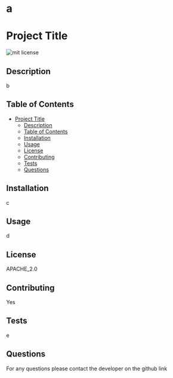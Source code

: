 # a
  # Project Title

![mit license](https://img.shields.io/badge/license-MIT-green)

## Description 
b

## Table of Contents

- [Project Title](#project-title)
  - [Description](#description)
  - [Table of Contents](#table-of-contents)
  - [Installation](#installation)
  - [Usage](#usage)
  - [License](#license)
  - [Contributing](#contributing)
  - [Tests](#tests)
  - [Questions](#questions)

## Installation

c

## Usage
d

## License
APACHE_2.0

## Contributing
Yes

## Tests
e

## Questions

For any questions please contact the developer on the github link 

